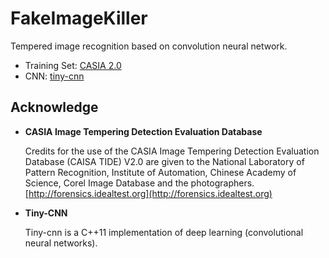 # FakeImageKiller

Tempered image recognition based on convolution neural network.

* Training Set: [CASIA 2.0](http://forensics.idealtest.org:8080/)
* CNN: [tiny-cnn](https://github.com/nyanp/tiny-cnn)

## Acknowledge

* **CASIA Image Tempering Detection Evaluation Database**

	Credits for the use of the CASIA Image Tempering Detection Evaluation Database (CAISA TIDE) V2.0 are given to the National Laboratory of Pattern Recognition, Institute of Automation, Chinese Academy of Science, Corel Image Database and the photographers. [http://forensics.idealtest.org](http://forensics.idealtest.org)

* **Tiny-CNN**

	Tiny-cnn is a C++11 implementation of deep learning (convolutional neural networks).
